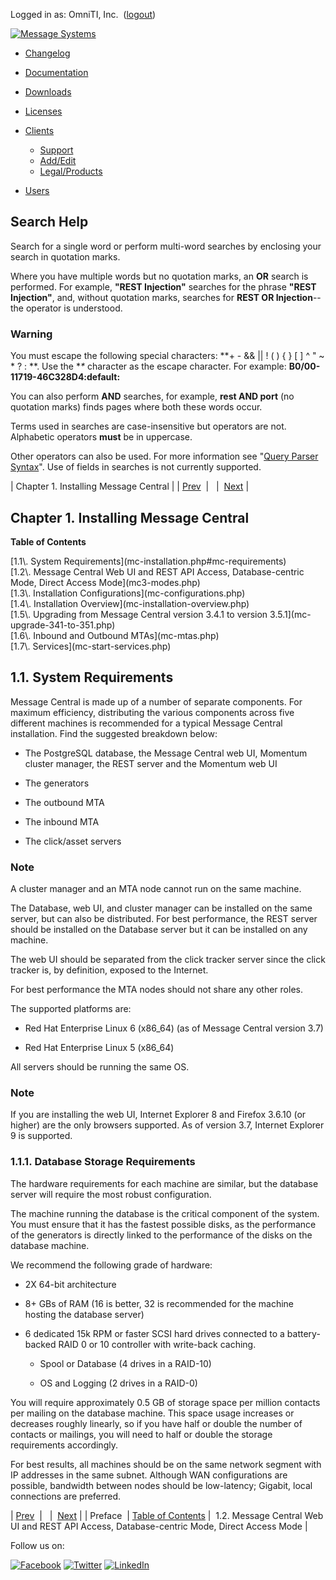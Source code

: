 Logged in as: OmniTI, Inc.  ([logout](https://support.messagesystems.com/logout.php))

[![Message Systems](https://support.messagesystems.com/images/ms-white205.png)](https://support.messagesystems.com/start.php) 

*   [Changelog](https://support.messagesystems.com/start.php?show=changelog)
*   [Documentation](https://support.messagesystems.com/docs/)
*   [Downloads](https://support.messagesystems.com/start.php)

*   [Licenses](https://support.messagesystems.com/license_summary.php)
*   <a href="">Clients</a>
    *   [Support](https://support.messagesystems.com/cs.php)
    *   [Add/Edit](https://support.messagesystems.com/edit_client.php)
    *   [Legal/Products](https://support.messagesystems.com/edit_products.php)
*   [Users](https://support.messagesystems.com/edit_customer.php)

## Search Help

Search for a single word or perform multi-word searches by enclosing your search in quotation marks.

Where you have multiple words but no quotation marks, an **OR** search is performed. For example, **"REST Injection"** searches for the phrase **"REST Injection"**, and, without quotation marks, searches for **REST OR Injection**--the operator is understood.

### Warning

You must escape the following special characters: **+ - && || ! ( ) { } [ ] ^ " ~ * ? : \**. Use the **\** character as the escape character. For example: **B0/00-11719-46C328D4\:default\:**

You can also perform **AND** searches, for example, **rest AND port** (no quotation marks) finds pages where both these words occur.

Terms used in searches are case-insensitive but operators are not. Alphabetic operators **must** be in uppercase.

Other operators can also be used. For more information see "[Query Parser Syntax](https://lucene.apache.org/core/old_versioned_docs/versions/3_0_0/queryparsersyntax.html)". Use of fields in searches is not currently supported.

| Chapter 1. Installing Message Central |
| [Prev](preface.php)  |   |  [Next](mc3-modes.php) |

## Chapter 1. Installing Message Central

**Table of Contents**

<dl class="toc">

<dt>[1.1\. System Requirements](mc-installation.php#mc-requirements)</dt>

<dt>[1.2\. Message Central Web UI and REST API Access, Database-centric Mode, Direct Access Mode](mc3-modes.php)</dt>

<dt>[1.3\. Installation Configurations](mc-configurations.php)</dt>

<dt>[1.4\. Installation Overview](mc-installation-overview.php)</dt>

<dt>[1.5\. Upgrading from Message Central version 3.4.1 to version 3.5.1](mc-upgrade-341-to-351.php)</dt>

<dt>[1.6\. Inbound and Outbound MTAs](mc-mtas.php)</dt>

<dt>[1.7\. Services](mc-start-services.php)</dt>

</dl>

## 1.1. System Requirements

Message Central is made up of a number of separate components. For maximum efficiency, distributing the various components across five different machines is recommended for a typical Message Central installation. Find the suggested breakdown below:

*   The PostgreSQL database, the Message Central web UI, Momentum cluster manager, the REST server and the Momentum web UI

*   The generators

*   The outbound MTA

*   The inbound MTA

*   The click/asset servers

### Note

A cluster manager and an MTA node cannot run on the same machine.

The Database, web UI, and cluster manager can be installed on the same server, but can also be distributed. For best performance, the REST server should be installed on the Database server but it can be installed on any machine.

The web UI should be separated from the click tracker server since the click tracker is, by definition, exposed to the Internet.

For best performance the MTA nodes should not share any other roles.

The supported platforms are:

*   Red Hat Enterprise Linux 6 (x86_64) (as of Message Central version 3.7)

*   Red Hat Enterprise Linux 5 (x86_64)

All servers should be running the same OS.

### Note

If you are installing the web UI, Internet Explorer 8 and Firefox 3.6.10 (or higher) are the only browsers supported. As of version 3.7, Internet Explorer 9 is supported.

### 1.1.1. Database Storage Requirements

The hardware requirements for each machine are similar, but the database server will require the most robust configuration.

The machine running the database is the critical component of the system. You must ensure that it has the fastest possible disks, as the performance of the generators is directly linked to the performance of the disks on the database machine.

We recommend the following grade of hardware:

*   2X 64-bit architecture

*   8+ GBs of RAM (16 is better, 32 is recommended for the machine hosting the database server)

*   6 dedicated 15k RPM or faster SCSI hard drives connected to a battery-backed RAID 0 or 10 controller with write-back caching.

    *   Spool or Database (4 drives in a RAID-10)

    *   OS and Logging (2 drives in a RAID-0)

You will require approximately 0.5 GB of storage space per million contacts per mailing on the database machine. This space usage increases or decreases roughly linearly, so if you have half or double the number of contacts or mailings, you will need to half or double the storage requirements accordingly.

For best results, all machines should be on the same network segment with IP addresses in the same subnet. Although WAN configurations are possible, bandwidth between nodes should be low-latency; Gigabit, local connections are preferred.

| [Prev](preface.php)  |   |  [Next](mc3-modes.php) |
| Preface  | [Table of Contents](index.php) |  1.2. Message Central Web UI and REST API Access, Database-centric Mode, Direct Access Mode |

Follow us on:

[![Facebook](https://support.messagesystems.com/images/icon-facebook.png)](http://www.facebook.com/messagesystems) [![Twitter](https://support.messagesystems.com/images/icon-twitter.png)](http://twitter.com/#!/MessageSystems) [![LinkedIn](https://support.messagesystems.com/images/icon-linkedin.png)](http://www.linkedin.com/company/message-systems)